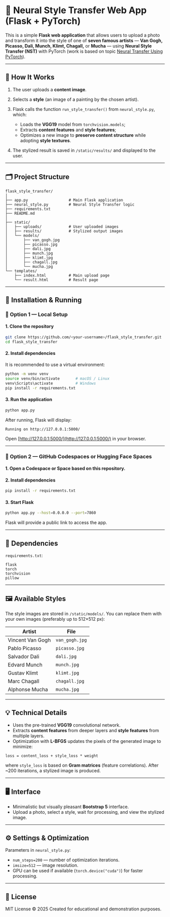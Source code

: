 # 🎨 Neural Style Transfer Web App (Flask + PyTorch)

This is a simple **Flask web application** that allows users to upload a photo and transform it into the style of one of **seven famous artists** — **Van Gogh, Picasso, Dali, Munch, Klimt, Chagall,** or **Mucha** — using **Neural Style Transfer (NST)** with PyTorch (work is based on topic [Neural Transfer Using PyTorch](https://docs.pytorch.org/tutorials/advanced/neural_style_tutorial.html)).

---

## 🧠 How It Works

1. The user uploads a **content image**.
2. Selects a **style** (an image of a painting by the chosen artist).
3. Flask calls the function `run_style_transfer()` from `neural_style.py`, which:

   * Loads the **VGG19** model from `torchvision.models`;
   * Extracts **content features** and **style features**;
   * Optimizes a new image to **preserve content structure** while adopting **style textures**.
4. The stylized result is saved in `/static/results/` and displayed to the user.

---

## 🗂 Project Structure

```
flask_style_transfer/
│
├── app.py                  # Main Flask application
├── neural_style.py         # Neural Style Transfer logic
├── requirements.txt
├── README.md
│
├── static/
│   ├── uploads/            # User uploaded images
│   ├── results/            # Stylized output images
│   └── models/
│       ├── van_gogh.jpg
│       ├── picasso.jpg
│       ├── dali.jpg
│       ├── munch.jpg
│       ├── klimt.jpg
│       ├── chagall.jpg
│       └── mucha.jpg
└── templates/
    ├── index.html          # Main upload page
    └── result.html         # Result page
```

---

## 🚀 Installation & Running

### 🧩 Option 1 — Local Setup

#### 1. Clone the repository

```bash
git clone https://github.com/<your-username>/flask_style_transfer.git
cd flask_style_transfer
```

#### 2. Install dependencies

It is recommended to use a virtual environment:

```bash
python -m venv venv
source venv/bin/activate       # macOS / Linux
venv\Scripts\activate          # Windows
pip install -r requirements.txt
```

#### 3. Run the application

```bash
python app.py
```

After running, Flask will display:

```
Running on http://127.0.0.1:5000/
```

Open [http://127.0.0.1:5000/](http://127.0.0.1:5000/) in your browser.

---

### 🧩 Option 2 — GitHub Codespaces or Hugging Face Spaces

#### 1. Open a Codespace or Space based on this repository.

#### 2. Install dependencies

```bash
pip install -r requirements.txt
```

#### 3. Start Flask

```bash
python app.py --host=0.0.0.0 --port=7860
```

Flask will provide a public link to access the app.

---

## 🧰 Dependencies

`requirements.txt`:

```
flask
torch
torchvision
pillow
```

---

## 🖼 Available Styles

The style images are stored in `/static/models/`. You can replace them with your own images (preferably up to 512×512 px):

| Artist           | File           |
| ---------------- | -------------- |
| Vincent Van Gogh | `van_gogh.jpg` |
| Pablo Picasso    | `picasso.jpg`  |
| Salvador Dali    | `dali.jpg`     |
| Edvard Munch     | `munch.jpg`    |
| Gustav Klimt     | `klimt.jpg`    |
| Marc Chagall     | `chagall.jpg`  |
| Alphonse Mucha   | `mucha.jpg`    |

---

## 💡 Technical Details

* Uses the pre-trained **VGG19** convolutional network.
* Extracts **content features** from deeper layers and **style features** from multiple layers.
* Optimization with **L-BFGS** updates the pixels of the generated image to minimize:

```
loss = content_loss + style_loss * weight
```

where `style_loss` is based on **Gram matrices** (feature correlations).
After ~200 iterations, a stylized image is produced.

---

## 🖥 Interface

* Minimalistic but visually pleasant **Bootstrap 5** interface.
* Upload a photo, select a style, wait for processing, and view the stylized image.

---

## ⚙️ Settings & Optimization

Parameters in `neural_style.py`:

* `num_steps=200` — number of optimization iterations.
* `imsize=512` — image resolution.
* GPU can be used if available (`torch.device("cuda")`) for faster processing.

---

## 🧾 License

MIT License © 2025
Created for educational and demonstration purposes.
